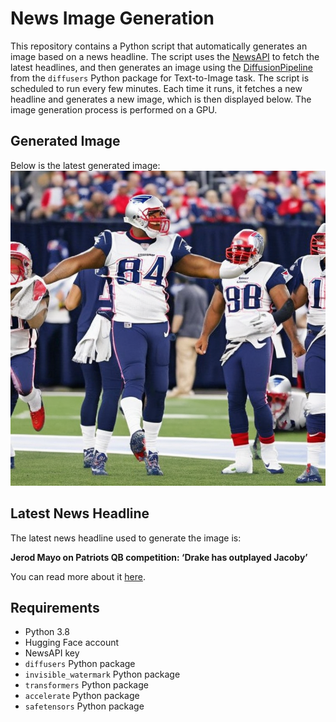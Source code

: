 # News Image Generation
This repository contains a Python script that automatically generates an image based on a news headline. The script uses the [NewsAPI](https://newsapi.org/) to fetch the latest headlines, and then generates an image using the [DiffusionPipeline](https://github.com/huggingface/diffusers) from the `diffusers` Python package for Text-to-Image task.
The script is scheduled to run every few minutes. Each time it runs, it fetches a new headline and generates a new image, which is then displayed below. The image generation process is performed on a GPU.

## Generated Image
Below is the latest generated image:
![Generated Image](image.png)

## Latest News Headline
The latest news headline used to generate the image is:

**Jerod Mayo on Patriots QB competition: ‘Drake has outplayed Jacoby’**

You can read more about it [here](https://news.google.com/rss/articles/CBMiqAFBVV95cUxOcGRPMTV2VXd4X1Eyc2NoOThtMUFtLTJLT1JKTTFaYjJIaE1SNURIZXdSdGJrOFNGcWNYelBvdXVHRmVIM3NiZ1VvZDZkUl9SNzNzOWNSR09YbWpPdGFJb3VDdV9HNUhFak9lN0s1a2ZMbVVxbmo1OFBiSWF5Y0h6MUpyNjVuZmpnRXZtRk5rN1F1VzZFYThpOUw0TVA4S3BubUdsOTRCdW0?oc=5).

## Requirements
- Python 3.8
- Hugging Face account
- NewsAPI key
- `diffusers` Python package
- `invisible_watermark` Python package
- `transformers` Python package
- `accelerate` Python package
- `safetensors` Python package
